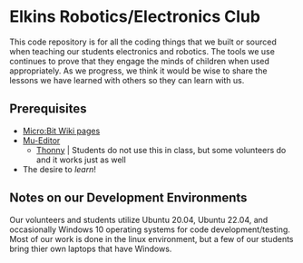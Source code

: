# Elkins Robotics/Electronics Club
This code repository is for all the coding things that we built or sourced when teaching our students electronics and robotics. The tools we use continues to prove that they engage the minds of children when used appropriately. As we progress, we think it would be wise to share the lessons we have learned with others so they can learn with us. 

## Prerequisites
 - [Micro:Bit Wiki pages](https://microbit-micropython.readthedocs.io/en/v1.1.1/index.html)
 - [Mu-Editor](https://codewith.mu/en/)
   - [Thonny](https://thonny.org/) | Students do not use this in class, but some volunteers do and it works just as well
 - The desire to *learn*!
## Notes on our Development Environments
Our volunteers and students utilize Ubuntu 20.04, Ubuntu 22.04, and occasionally Windows 10 operating systems for code development/testing. Most of our work is done in the linux environment, but a few of our students bring thier own laptops that have Windows. 
